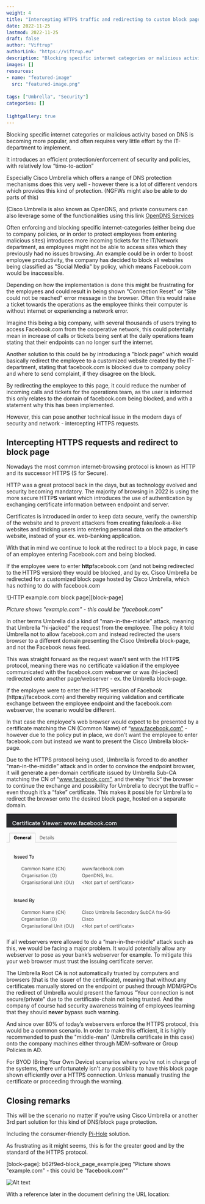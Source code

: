 ```yaml
---
weight: 4
title: "Intercepting HTTPS traffic and redirecting to custom block page"
date: 2022-11-25
lastmod: 2022-11-25
draft: false
author: "Viftrup"
authorLink: "https://viftrup.eu"
description: "Blocking specific internet categories or malicious activity based on DNS is becoming more popular, and often requires very little effort by the IT-department to implement. It introduces an efficient protection/enforcement of security and policies, with relatively low “time-to-action"
images: []
resources:
- name: "featured-image"
  src: "featured-image.png"

tags: ["Umbrella", "Security"]
categories: []

lightgallery: true
---
```

Blocking specific internet categories or malicious activity based on DNS is becoming more popular, and often requires very little effort by the IT-department to implement.

It introduces an efficient protection/enforcement of security and policies, with relatively low “time-to-action”

  

Especially Cisco Umbrella which offers a range of DNS protection mechanisms does this very well - however there is a lot of different vendors which provides this kind of protection. (NGFWs might also be able to do parts of this)

(Cisco Umbrella is also known as OpenDNS, and private consumers can also leverage some of the functionalities using this link [OpenDNS Services](https://www.opendns.com/home-internet-security/)

  

Often enforcing and blocking specific internet-categories (either being due to company policies, or in order to protect employees from entering malicious sites) introduces more incoming tickets for the IT/Network department, as employees might not be able to access sites which they previously had no issues browsing. An example could be in order to boost employee productivity, the company has decided to block all websites being classified as "Social Media" by policy, which means Facebook.com would be inaccessible.

  

Depending on how the implementation is done this might be frustrating for the employees and could result in being shown "Connection Reset" or "Site could not be reached" error message in the browser. Often this would raise a ticket towards the operations as the employee thinks their computer is without internet or experiencing a network error.

  

Imagine this being a big company, with several thousands of users trying to access Facebook.com from the cooperative network, this could potentially mean in increase of calls or tickets being sent at the daily operations team stating that their endpoints can no longer surf the internet.

  

Another solution to this could be by introducing a "block page" which would basically redirect the employee to a customized website created by the IT-department, stating that facebook.com is blocked due to company policy and where to send complaint, if they disagree on the block.

By redirecting the employee to this page, it could reduce the number of incoming calls and tickets for the operations team, as the user is informed this only relates to the domain of facebook.com being blocked, and with a statement why this has been implemented.

  

However, this can pose another technical issue in the modern days of security and network - intercepting HTTPS requests.

  

## Intercepting HTTPS requests and redirect to block page

Nowadays the most common internet-browsing protocol is known as HTTP and its successor HTTPS (S for Secure).

HTTP was a great protocol back in the days, but as technology evolved and security becoming mandatory. The majority of browsing in 2022 is using the more secure HTTP**S** variant which introduces the use of authentication by exchanging certificate information between endpoint and server.

  

Certificates is introduced in order to keep data secure, verify the ownership of the website and to prevent attackers from creating fake/look-a-like websites and tricking users into entering personal data on the attacker’s website, instead of your ex. web-banking application.

  

With that in mind we continue to look at the redirect to a block page, in case of an employee entering Facebook.com and being blocked.

  

If the employee were to enter **http**facebook.com (and not being redirected to the HTTPS version) they would be blocked, and by ex. Cisco Umbrella be redirected for a customized block page hosted by Cisco Umbrella, which has nothing to do with facebook.com


![HTTP example.com block page][block-page]

*Picture shows "example.com" - this could be "facebook.com"*

  

In other terms Umbrella did a kind of "man-in-the-middle" attack, meaning that Umbrella "hi-jacked" the request from the employee. The policy it told Umbrella not to allow facebook.com and instead redirected the users browser to a different domain presenting the Cisco Umbrella block-page, and not the Facebook news feed.

  

This was straight forward as the request wasn't sent with the HTTP**S** protocol, meaning there was no certificate validation if the employee communicated with the facebook.com webserver or was (hi-jacked) redirected onto another page/webserver - ex. the Umbrella block-page.

  

If the employee were to enter the HTTPS version of Facebook (http**s**://facebook.com) and thereby requiring validation and certificate exchange between the employee endpoint and the facebook.com webserver, the scenario would be different.

In that case the employee's web browser would expect to be presented by a certificate matching the CN (Common Name) of “www.facebook.com” - however due to the policy put in place, we don't want the employee to enter facebook.com but instead we want to present the Cisco Umbrella block-page.

Due to the HTTPS protocol being used, Umbrella is forced to do another "man-in-the-middle” attack and in order to convince the endpoint browser, it will generate a per-domain certificate issued by Umbrella Sub-CA matching the CN of “www.facebook.com”, and thereby “trick” the browser to continue the exchange and possibility for Umbrella to decrypt the traffic – even though it’s a “fake” certificate. This makes it possible for Umbrella to redirect the browser onto the desired block page, hosted on a separate domain.

  

![HTTPS Facebook.com Umbrella certificate](facebook-umbrella-certificate.png)

  

If all webservers were allowed to do a “man-in-the-middle” attack such as this, we would be facing a major problem. It would potentially allow any webserver to pose as your bank’s webserver for example. To mitigate this your web browser must trust the issuing certificate server.

  

The Umbrella Root CA is not automatically trusted by computers and browsers (that is the issuer of the certificate), meaning that without any certificates manually stored on the endpoint or pushed through MDM/GPOs the redirect of Umbrella would present the famous "Your connection is not secure/private" due to the certificate-chain not being trusted. And the company of course had security awareness training of employees learning that they should **never** bypass such warning.

  

And since over 80% of today’s webservers enforce the HTTPS protocol, this would be a common scenario. In order to make this efficient, it is highly recommended to push the "middle-man" (Umbrella certificate in this case) onto the company machines either through MDM-software or Group Policies in AD.

  

For BYOD (Bring Your Own Device) scenarios where you're not in charge of the systems, there unfortunately isn't any possibility to have this block page shown efficiently over a HTTPS connection. Unless manually trusting the certificate or proceeding through the warning.

  

## Closing remarks

This will be the scenario no matter if you're using Cisco Umbrella or another 3rd part solution for this kind of DNS/block page protection.

Including the consumer-friendly [Pi-Hole](https://pi-hole.net/) solution.

  

As frustrating as it might seems, this is for the greater good and by the standard of the HTTPS protocol.

[block-page]: b62f9ed-block_page_example.jpeg  "Picture shows "example.com" - this could be "facebook.com""

![Alt text][id]

With a reference later in the document defining the URL location:


[id]: https://octodex.github.com/images/dojocat.jpg  "The Dojocat"